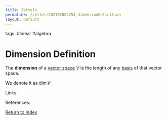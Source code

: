 ```yaml
---
title: Zettels
permalink: /zettel/202102062253_dimensionDefinition
layout: default
---
```

tags: #linear #algebra

# Dimension Definition

The **dimension** of a [vector space](202102061359_vectorSpaceDefinition) $V$ is the length
of any [basis](202102062154_basisDefinition) of that vector space. 

We denote it as $\mathrm{dim} \, V$

Links: 

References: 

[Return to Index](index)